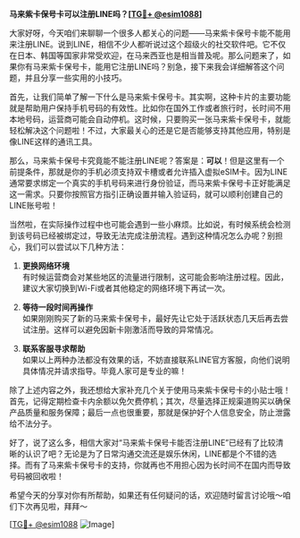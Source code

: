 **马来紫卡保号卡可以注册LINE吗？[[TG💪+ @esim1088](https://t.me/s/esim1088)]**

大家好呀，今天咱们来聊聊一个很多人都关心的问题——马来紫卡保号卡能不能用来注册LINE。说到LINE，相信不少人都听说过这个超级火的社交软件吧。它不仅在日本、韩国等国家非常受欢迎，在马来西亚也是相当普及呢。那么问题来了，如果你有马来紫卡保号卡，能用它注册LINE吗？别急，接下来我会详细解答这个问题，并且分享一些实用的小技巧。

首先，让我们简单了解一下什么是马来紫卡保号卡。其实啊，这种卡片的主要功能就是帮助用户保持手机号码的有效性。比如你在国外工作或者旅行时，长时间不用本地号码，运营商可能会自动停机。这时候，只要购买一张马来紫卡保号卡，就能轻松解决这个问题啦！不过，大家最关心的还是它是否能够支持其他应用，特别是像LINE这样的通讯工具。

那么，马来紫卡保号卡究竟能不能注册LINE呢？答案是：**可以**！但是这里有一个前提条件，那就是你的手机必须支持双卡槽或者允许插入虚拟eSIM卡。因为LINE通常要求绑定一个真实的手机号码来进行身份验证，而马来紫卡保号卡正好能满足这一需求。只要你按照官方指引正确设置并输入验证码，就可以顺利创建自己的LINE账号啦！

当然啦，在实际操作过程中也可能会遇到一些小麻烦。比如说，有时候系统会检测到该号码已经被绑定过，导致无法完成注册流程。遇到这种情况怎么办呢？别担心，我们可以尝试以下几种方法：

1. **更换网络环境**  
   有时候运营商会对某些地区的流量进行限制，这可能会影响注册过程。因此，建议大家切换到Wi-Fi或者其他稳定的网络环境下再试一次。

2. **等待一段时间再操作**  
   如果刚刚购买了新的马来紫卡保号卡，最好先让它处于活跃状态几天后再去尝试注册。这样可以避免因新卡刚激活而导致的异常情况。

3. **联系客服寻求帮助**  
   如果以上两种办法都没有效果的话，不妨直接联系LINE官方客服，向他们说明具体情况并请求指导。毕竟人家可是专业的嘛！

除了上述内容之外，我还想给大家补充几个关于使用马来紫卡保号卡的小贴士哦！首先，记得定期检查卡内余额以免欠费停机；其次，尽量选择正规渠道购买以确保产品质量和服务保障；最后一点也很重要，那就是保护好个人信息安全，防止泄露给不法分子。

好了，说了这么多，相信大家对“马来紫卡保号卡能否注册LINE”已经有了比较清晰的认识了吧？无论是为了日常沟通交流还是娱乐休闲，LINE都是个不错的选择。而有了马来紫卡保号卡的支持，你就再也不用担心因为长时间不在国内而导致号码被回收啦！

希望今天的分享对你有所帮助，如果还有任何疑问的话，欢迎随时留言讨论哦～咱们下次再见啦，拜拜～

[[TG💪+ @esim1088](https://t.me/s/esim1088) ![Image](https://i.postimg.cc/4NQfJmqS/Snipaste-2025-05-13-00-14-12.png)]